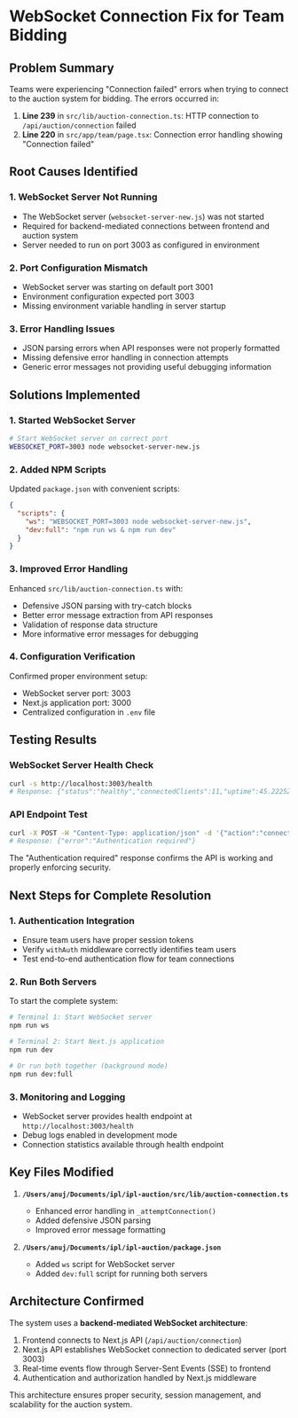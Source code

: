 # WebSocket Connection Fix for Team Bidding

## Problem Summary

Teams were experiencing "Connection failed" errors when trying to connect to the auction system for bidding. The errors occurred in:

1. **Line 239** in `src/lib/auction-connection.ts`: HTTP connection to `/api/auction/connection` failed
2. **Line 220** in `src/app/team/page.tsx`: Connection error handling showing "Connection failed"

## Root Causes Identified

### 1. WebSocket Server Not Running
- The WebSocket server (`websocket-server-new.js`) was not started
- Required for backend-mediated connections between frontend and auction system
- Server needed to run on port 3003 as configured in environment

### 2. Port Configuration Mismatch
- WebSocket server was starting on default port 3001
- Environment configuration expected port 3003
- Missing environment variable handling in server startup

### 3. Error Handling Issues
- JSON parsing errors when API responses were not properly formatted
- Missing defensive error handling in connection attempts
- Generic error messages not providing useful debugging information

## Solutions Implemented

### 1. Started WebSocket Server
```bash
# Start WebSocket server on correct port
WEBSOCKET_PORT=3003 node websocket-server-new.js
```

### 2. Added NPM Scripts
Updated `package.json` with convenient scripts:
```json
{
  "scripts": {
    "ws": "WEBSOCKET_PORT=3003 node websocket-server-new.js",
    "dev:full": "npm run ws & npm run dev"
  }
}
```

### 3. Improved Error Handling
Enhanced `src/lib/auction-connection.ts` with:
- Defensive JSON parsing with try-catch blocks
- Better error message extraction from API responses
- Validation of response data structure
- More informative error messages for debugging

### 4. Configuration Verification
Confirmed proper environment setup:
- WebSocket server port: 3003
- Next.js application port: 3000
- Centralized configuration in `.env` file

## Testing Results

### WebSocket Server Health Check
```bash
curl -s http://localhost:3003/health
# Response: {"status":"healthy","connectedClients":11,"uptime":45.222525916,"timestamp":"2025-08-28T19:29:08.830Z","port":"3003"}
```

### API Endpoint Test
```bash
curl -X POST -H "Content-Type: application/json" -d '{"action":"connect","auctionId":"auction_1","metadata":{"userAgent":"test"}}' http://localhost:3000/api/auction/connection
# Response: {"error":"Authentication required"}
```

The "Authentication required" response confirms the API is working and properly enforcing security.

## Next Steps for Complete Resolution

### 1. Authentication Integration
- Ensure team users have proper session tokens
- Verify `withAuth` middleware correctly identifies team users
- Test end-to-end authentication flow for team connections

### 2. Run Both Servers
To start the complete system:
```bash
# Terminal 1: Start WebSocket server
npm run ws

# Terminal 2: Start Next.js application
npm run dev

# Or run both together (background mode)
npm run dev:full
```

### 3. Monitoring and Logging
- WebSocket server provides health endpoint at `http://localhost:3003/health`
- Debug logs enabled in development mode
- Connection statistics available through health endpoint

## Key Files Modified

1. **`/Users/anuj/Documents/ipl/ipl-auction/src/lib/auction-connection.ts`**
   - Enhanced error handling in `_attemptConnection()`
   - Added defensive JSON parsing
   - Improved error message formatting

2. **`/Users/anuj/Documents/ipl/ipl-auction/package.json`**
   - Added `ws` script for WebSocket server
   - Added `dev:full` script for running both servers

## Architecture Confirmed

The system uses a **backend-mediated WebSocket architecture**:
1. Frontend connects to Next.js API (`/api/auction/connection`)
2. Next.js API establishes WebSocket connection to dedicated server (port 3003)
3. Real-time events flow through Server-Sent Events (SSE) to frontend
4. Authentication and authorization handled by Next.js middleware

This architecture ensures proper security, session management, and scalability for the auction system.